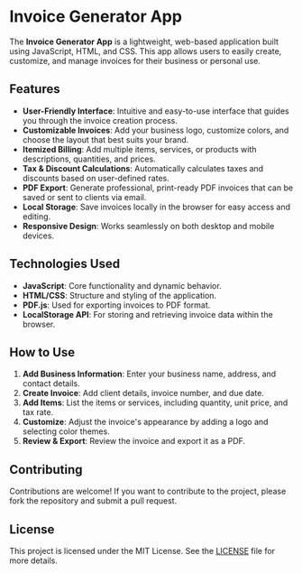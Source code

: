 # Invoice Generator App

The **Invoice Generator App** is a lightweight, web-based application built using JavaScript, HTML, and CSS. This app allows users to easily create, customize, and manage invoices for their business or personal use.

## Features

- **User-Friendly Interface**: Intuitive and easy-to-use interface that guides you through the invoice creation process.
- **Customizable Invoices**: Add your business logo, customize colors, and choose the layout that best suits your brand.
- **Itemized Billing**: Add multiple items, services, or products with descriptions, quantities, and prices.
- **Tax & Discount Calculations**: Automatically calculates taxes and discounts based on user-defined rates.
- **PDF Export**: Generate professional, print-ready PDF invoices that can be saved or sent to clients via email.
- **Local Storage**: Save invoices locally in the browser for easy access and editing.
- **Responsive Design**: Works seamlessly on both desktop and mobile devices.

## Technologies Used

- **JavaScript**: Core functionality and dynamic behavior.
- **HTML/CSS**: Structure and styling of the application.
- **PDF.js**: Used for exporting invoices to PDF format.
- **LocalStorage API**: For storing and retrieving invoice data within the browser.

## How to Use

1. **Add Business Information**: Enter your business name, address, and contact details.
2. **Create Invoice**: Add client details, invoice number, and due date.
3. **Add Items**: List the items or services, including quantity, unit price, and tax rate.
4. **Customize**: Adjust the invoice's appearance by adding a logo and selecting color themes.
5. **Review & Export**: Review the invoice and export it as a PDF.

## Contributing

Contributions are welcome! If you want to contribute to the project, please fork the repository and submit a pull request.

## License

This project is licensed under the MIT License. See the [LICENSE](./LICENSE) file for more details.
